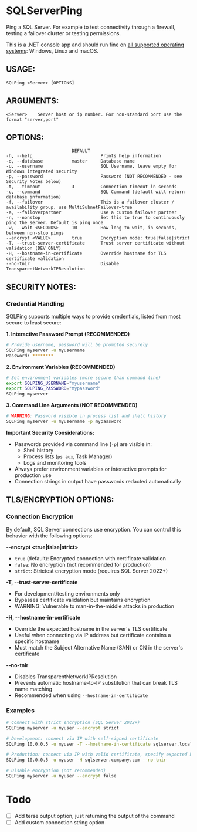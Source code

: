 # SQLServerPing

Ping a SQL Server. For example to test connectivity through a firewall, testing a failover cluster or testing permissions.

This is a .NET console app and should run fine on [all supported operating systems](https://github.com/dotnet/core/blob/main/release-notes/8.0/supported-os.md): Windows, Linux and macOS.

## USAGE:
    SQLPing <Server> [OPTIONS]

## ARGUMENTS:
    <Server>    Server host or ip number. For non-standard port use the format "server,port"

## OPTIONS:
                             DEFAULT
    -h, --help                          Prints help information
    -d, --database           master     Database name
    -u, --username                      SQL Username, leave empty for Windows integrated security
    -p, --password                      Password (NOT RECOMMENDED - see Security Notes below)
    -t, --timeout            3          Connection timeout in seconds
    -c, --command                       SQL Command (default will return database information)
    -f, --failover                      This is a failover cluster / availability group, use MultiSubnetFailover=true
    -a, --failoverpartner               Use a custom failover partner
    -n, --nonstop                       Set this to true to continuously ping the server. Default is ping once
    -w, --wait <SECONDS>     10         How long to wait, in seconds, between non-stop pings
    --encrypt <VALUE>        true       Encryption mode: true|false|strict
    -T, --trust-server-certificate      Trust server certificate without validation (DEV ONLY)
    -H, --hostname-in-certificate       Override hostname for TLS certificate validation
    --no-tnir                           Disable TransparentNetworkIPResolution

## SECURITY NOTES:

### Credential Handling

SQLPing supports multiple ways to provide credentials, listed from most secure to least secure:

**1. Interactive Password Prompt (RECOMMENDED)**
```bash
# Provide username, password will be prompted securely
SQLPing myserver -u myusername
Password: ********
```

**2. Environment Variables (RECOMMENDED)**
```bash
# Set environment variables (more secure than command line)
export SQLPING_USERNAME="myusername"
export SQLPING_PASSWORD="mypassword"
SQLPing myserver
```

**3. Command Line Arguments (NOT RECOMMENDED)**
```bash
# WARNING: Password visible in process list and shell history
SQLPing myserver -u myusername -p mypassword
```

**Important Security Considerations:**
- Passwords provided via command line (`-p`) are visible in:
  - Shell history
  - Process lists (`ps aux`, Task Manager)
  - Logs and monitoring tools
- Always prefer environment variables or interactive prompts for production use
- Connection strings in output have passwords redacted automatically

## TLS/ENCRYPTION OPTIONS:

### Connection Encryption

By default, SQL Server connections use encryption. You can control this behavior with the following options:

**--encrypt <true|false|strict>**
- `true` (default): Encrypted connection with certificate validation
- `false`: No encryption (not recommended for production)
- `strict`: Strictest encryption mode (requires SQL Server 2022+)

**-T, --trust-server-certificate**
- For development/testing environments only
- Bypasses certificate validation but maintains encryption
- WARNING: Vulnerable to man-in-the-middle attacks in production

**-H, --hostname-in-certificate <name>**
- Override the expected hostname in the server's TLS certificate
- Useful when connecting via IP address but certificate contains a specific hostname
- Must match the Subject Alternative Name (SAN) or CN in the server's certificate

**--no-tnir**
- Disables TransparentNetworkIPResolution
- Prevents automatic hostname-to-IP substitution that can break TLS name matching
- Recommended when using `--hostname-in-certificate`

### Examples

```bash
# Connect with strict encryption (SQL Server 2022+)
SQLPing myserver -u myuser --encrypt strict

# Development: connect via IP with self-signed certificate
SQLPing 10.0.0.5 -u myuser -T --hostname-in-certificate sqlserver.local

# Production: connect via IP with valid certificate, specify expected hostname
SQLPing 10.0.0.5 -u myuser -H sqlserver.company.com --no-tnir

# Disable encryption (not recommended)
SQLPing myserver -u myuser --encrypt false
```

# Todo

- [ ] Add terse output option, just returning the output of the command
- [ ] Add custom connection string option
